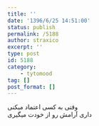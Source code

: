```yaml
---
title: ''
date: '1396/6/25 14:51:00'
status: publish
permalink: /5188
author: straxico
excerpt: ''
type: post
id: 5188
category:
    - tytomood
tag: []
post_format: []
---
```

وقتی به کسی اعتماد میکنی  
داری آرامش رو از خودت میگیری